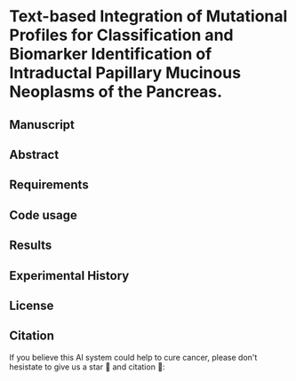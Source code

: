 # Text-based Integration of Mutational Profiles for Classification and Biomarker Identification of Intraductal Papillary Mucinous Neoplasms of the Pancreas.

## Manuscript

## Abstract

## Requirements

## Code usage

## Results

## Experimental History

## License

## Citation
If you believe this AI system could help to cure cancer, please don't hesistate to give us a star :dizzy: and citation :pushpin::
